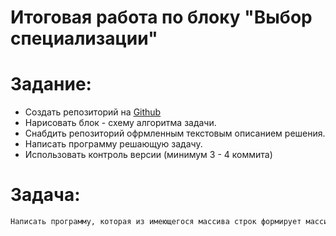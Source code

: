 # Итоговая работа по блоку "Выбор специализации"

# Задание: 

- Создать репозиторий на [Github](https://github.com/)
- Нарисовать блок - схему алгоритма задачи.
- Снабдить репозиторий офрмленным текстовым описанием решения.
- Написать программу решающую задачу. 
- Использовать контроль версии (минимум 3 - 4 коммита)

# **Задача:**

```sh
Написать программу, которая из имеющегося массива строк формирует массив из строк, длина которых меньше либо равна 3 символа. Первоначальный массив можно ввести с клавиатуры, либо задать на старте введения алгоритма. При решении не рекомендуется пользоваться коллекциями, лучше обойтись исключительно массивами.
```